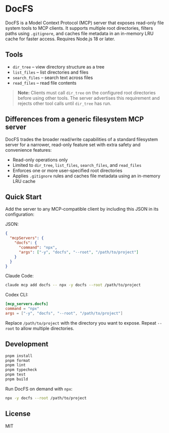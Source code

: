 # DocFS

DocFS is a Model Context Protocol (MCP) server that exposes read-only file system tools to MCP clients. It supports multiple root directories, filters paths using `.gitignore`, and caches file metadata in an in-memory LRU cache for faster access. Requires Node.js 18 or later.

## Tools

- `dir_tree` – view directory structure as a tree
- `list_files` – list directories and files
- `search_files` – search text across files
- `read_files` – read file contents

> **Note:** Clients must call `dir_tree` on the configured root directories before
> using other tools. The server advertises this requirement and rejects other
> tool calls until `dir_tree` has run.

## Differences from a generic filesystem MCP server

DocFS trades the broader read/write capabilities of a standard filesystem server for a narrower, read-only feature set with extra safety and convenience features:

- Read-only operations only
- Limited to `dir_tree`, `list_files`, `search_files`, and `read_files`
- Enforces one or more user-specified root directories
- Applies `.gitignore` rules and caches file metadata using an in-memory LRU cache

## Quick Start

Add the server to any MCP-compatible client by including this JSON in its configuration:

JSON:

```json
{
  "mcpServers": {
    "docfs": {
      "command": "npx",
      "args": ["-y", "docfs", "--root", "/path/to/project"]
    }
  }
}
```

Claude Code:

```zsh
claude mcp add docfs -- npx -y docfs --root /path/to/project

```

Codex CLI:

```toml
[mcp_servers.docfs]
command = "npx"
args = ["-y", "docfs", "--root", "/path/to/project"]
```

Replace `/path/to/project` with the directory you want to expose. Repeat `--root` to allow multiple directories.

## Development

```bash
pnpm install
pnpm format
pnpm lint
pnpm typecheck
pnpm test
pnpm build
```

Run DocFS on demand with `npx`:

```bash
npx -y docfs --root /path/to/project
```

## License

MIT
